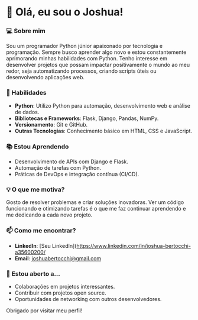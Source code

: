 # 👋 Olá, eu sou o Joshua!

### 💻 Sobre mim
Sou um programador Python júnior apaixonado por tecnologia e programação. Sempre busco aprender algo novo e estou constantemente aprimorando minhas habilidades com Python. Tenho interesse em desenvolver projetos que possam impactar positivamente o mundo ao meu redor, seja automatizando processos, criando scripts úteis ou desenvolvendo aplicações web.

### 🚀 Habilidades
- **Python**: Utilizo Python para automação, desenvolvimento web e análise de dados.
- **Bibliotecas e Frameworks**: Flask, Django, Pandas, NumPy.
- **Versionamento**: Git e GitHub.
- **Outras Tecnologias**: Conhecimento básico em HTML, CSS e JavaScript.

### 📚 Estou Aprendendo
- Desenvolvimento de APIs com Django e Flask.
- Automação de tarefas com Python.
- Práticas de DevOps e integração contínua (CI/CD).

### 💡 O que me motiva?
Gosto de resolver problemas e criar soluções inovadoras. Ver um código funcionando e otimizando tarefas é o que me faz continuar aprendendo e me dedicando a cada novo projeto.

### 📫 Como me encontrar?
- **LinkedIn**: [Seu LinkedIn](https://www.linkedin.com/in/joshua-bertocchi-a35600200/
- **Email**: joshuabertocchi@gmail.com

### 🌱 Estou aberto a…
- Colaborações em projetos interessantes.
- Contribuir com projetos open source.
- Oportunidades de networking com outros desenvolvedores.

Obrigado por visitar meu perfil!
